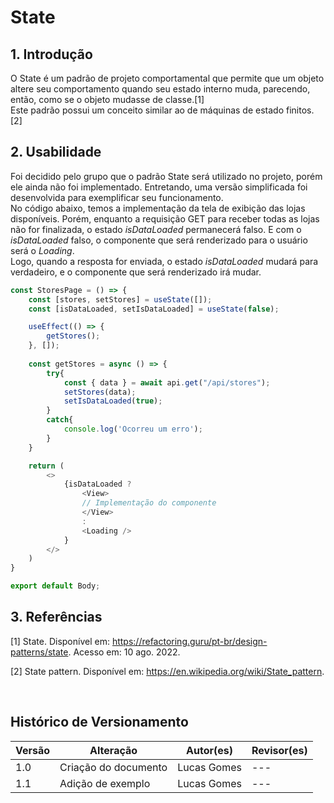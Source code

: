 # State

## 1. Introdução
O State é um padrão de projeto comportamental que permite que um objeto altere seu comportamento quando seu estado interno muda, parecendo, então, como se o objeto mudasse de classe.[1]</br>
Este padrão possui um conceito similar ao de máquinas de estado finitos. [2]

## 2. Usabilidade
Foi decidido pelo grupo que o padrão State será utilizado no projeto, porém ele ainda não foi implementado. Entretando, uma versão simplificada foi desenvolvida para exemplificar seu funcionamento. </br>
No código abaixo, temos a implementação da tela de exibição das lojas disponíveis. Porém, enquanto a requisição GET para receber todas as lojas não for finalizada, o estado *isDataLoaded* permanecerá falso. E com o *isDataLoaded* falso, o componente que será renderizado para o usuário será o *Loading*. </br>
Logo, quando a resposta for enviada, o estado *isDataLoaded* mudará para verdadeiro, e o componente que será renderizado irá mudar. 

```javascript
const StoresPage = () => {
    const [stores, setStores] = useState([]);
    const [isDataLoaded, setIsDataLoaded] = useState(false);

    useEffect(() => {
        getStores();
    }, []);
    
    const getStores = async () => {
        try{
            const { data } = await api.get("/api/stores");
            setStores(data);
            setIsDataLoaded(true);
        }
        catch{
            console.log('Ocorreu um erro');
        }
    }

    return (
        <>
            {isDataLoaded ? 
                <View>
                // Implementação do componente
                </View>
                :
                <Loading />
            }
        </>
    )
}

export default Body;
```

## 3. Referências

[1] State. Disponível em: <https://refactoring.guru/pt-br/design-patterns/state>. Acesso em: 10 ago. 2022.

[2] State pattern. Disponível em: <https://en.wikipedia.org/wiki/State_pattern>.

‌

## Histórico de Versionamento

| Versão | Alteração            | Autor(es)       | Revisor(es) |
| ------ | -------------------- | --------------- | ----------- |
| 1.0    | Criação do documento | Lucas Gomes | ---         |
| 1.1    | Adição de exemplo | Lucas Gomes | ---         |
